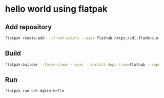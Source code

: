 # hello world using flatpak

## Add repository

```bash
flatpak remote-add --if-not-exists --user flathub https://dl.flathub.org/repo/flathub.flatpakrepo
```

## Build

```bash
flatpak-builder --force-clean --user --install-deps-from=flathub --repo=repo --install builddir net.dgkim.Hello.yml
```

## Run

```bash
flatpak run net.dgkim.Hello
```
